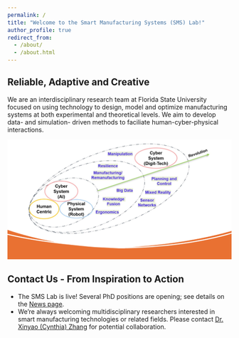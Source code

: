 ```yaml
---
permalink: /
title: "Welcome to the Smart Manufacturing Systems (SMS) Lab!"
author_profile: true
redirect_from: 
  - /about/
  - /about.html
---
```


<div class="row">
  <div class="col-md-6">
    <!-- Lab Introduction -->
    <h2>Reliable, Adaptive and Creative</h2>
    <p>We are an interdisciplinary research team at Florida State University focused on using technology to design, model and optimize manufacturing systems at both experimental and theoretical levels. We aim to develop data- and simulation-       driven methods to faciliate human-cyber-physical interactions.</p> 
  </div>
  
  <div class="col-md-6">
    <!-- Blueprint/Diagram -->
    <img src="/images/1-about me.png" alt="Smart Manufacturing Systems Framework" class="img-responsive">
        
  </div>
</div>

## Contact Us - From Inspiration to Action

<ul>
  <li>The SMS Lab is live! Several PhD positions are opening; see details on the <a href="/news/">News page</a>.</li>
  <li>We’re always welcoming multidisciplinary researchers interested in smart manufacturing technologies or related fields. Please contact <a href="mailto:xinyaozhang@ufl.edu">Dr. Xinyao (Cynthia) Zhang</a> for potential collaboration.</li>
</ul>




